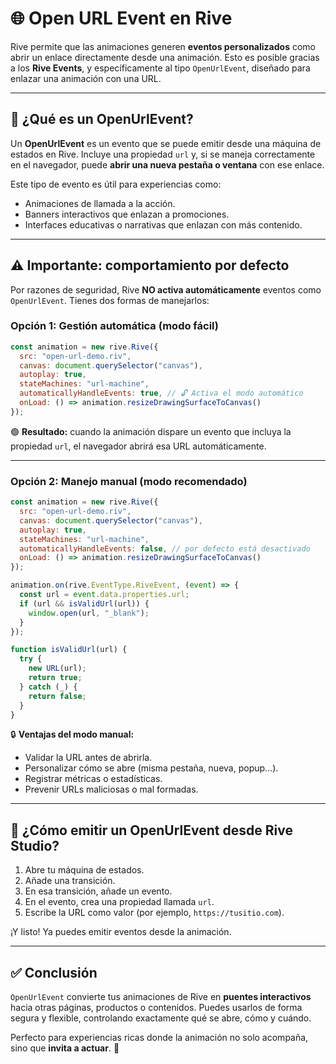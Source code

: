 # 🌐 Open URL Event en Rive

Rive permite que las animaciones generen **eventos personalizados** como abrir un enlace directamente desde una animación. Esto es posible gracias a los **Rive Events**, y específicamente al tipo `OpenUrlEvent`, diseñado para enlazar una animación con una URL.

---

## 🧠 ¿Qué es un OpenUrlEvent?

Un **OpenUrlEvent** es un evento que se puede emitir desde una máquina de estados en Rive. Incluye una propiedad `url` y, si se maneja correctamente en el navegador, puede **abrir una nueva pestaña o ventana** con ese enlace.

Este tipo de evento es útil para experiencias como:
- Animaciones de llamada a la acción.
- Banners interactivos que enlazan a promociones.
- Interfaces educativas o narrativas que enlazan con más contenido.

---

## ⚠️ Importante: comportamiento por defecto

Por razones de seguridad, Rive **NO activa automáticamente** eventos como `OpenUrlEvent`. Tienes dos formas de manejarlos:

### Opción 1: Gestión automática (modo fácil)

```javascript
const animation = new rive.Rive({
  src: "open-url-demo.riv",
  canvas: document.querySelector("canvas"),
  autoplay: true,
  stateMachines: "url-machine",
  automaticallyHandleEvents: true, // 🔓 Activa el modo automático
  onLoad: () => animation.resizeDrawingSurfaceToCanvas()
});
```

🟢 **Resultado:** cuando la animación dispare un evento que incluya la propiedad `url`, el navegador abrirá esa URL automáticamente.

---

### Opción 2: Manejo manual (modo recomendado)

```javascript
const animation = new rive.Rive({
  src: "open-url-demo.riv",
  canvas: document.querySelector("canvas"),
  autoplay: true,
  stateMachines: "url-machine",
  automaticallyHandleEvents: false, // por defecto está desactivado
  onLoad: () => animation.resizeDrawingSurfaceToCanvas()
});

animation.on(rive.EventType.RiveEvent, (event) => {
  const url = event.data.properties.url;
  if (url && isValidUrl(url)) {
    window.open(url, "_blank");
  }
});

function isValidUrl(url) {
  try {
    new URL(url);
    return true;
  } catch (_) {
    return false;
  }
}
```

🔒 **Ventajas del modo manual:**
- Validar la URL antes de abrirla.
- Personalizar cómo se abre (misma pestaña, nueva, popup...).
- Registrar métricas o estadísticas.
- Prevenir URLs maliciosas o mal formadas.

---

## 🔧 ¿Cómo emitir un OpenUrlEvent desde Rive Studio?

1. Abre tu máquina de estados.
2. Añade una transición.
3. En esa transición, añade un evento.
4. En el evento, crea una propiedad llamada `url`.
5. Escribe la URL como valor (por ejemplo, `https://tusitio.com`).

¡Y listo! Ya puedes emitir eventos desde la animación.

---

## ✅ Conclusión

`OpenUrlEvent` convierte tus animaciones de Rive en **puentes interactivos** hacia otras páginas, productos o contenidos. Puedes usarlos de forma segura y flexible, controlando exactamente qué se abre, cómo y cuándo.

Perfecto para experiencias ricas donde la animación no solo acompaña, sino que **invita a actuar**. 🚀

